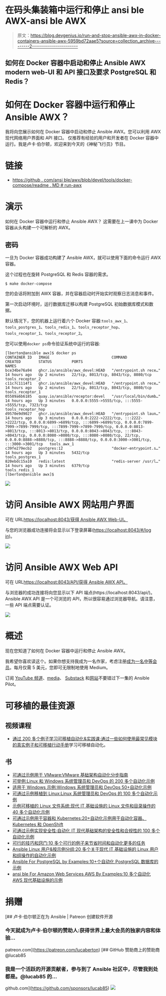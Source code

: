 # 在码头集装箱中运行和停止 ansi ble AWX-ansi ble AWX

> 原文：<https://blog.devgenius.io/run-and-stop-ansible-awx-in-docker-containers-ansible-awx-5959bd72aae5?source=collection_archive---------2----------------------->

## 如何在 Docker 容器中启动和停止 Ansible AWX modern web-UI 和 API 接口及要求 PostgreSQL 和 Redis？

# 如何在 Docker 容器中运行和停止 Ansible AWX？

我将向您展示如何在 Docker 容器中启动和停止 Ansible AWX。您可以利用 AWX 现代网络用户界面和 API 接口。
仅推荐有经验的用户和开发者在 Docker 容器中运行。我是卢卡·伯尔顿，欢迎来到今天的《神秘飞行员》节目。

# 链接

*   [https://github . com/ansi ble/awx/blob/devel/tools/docker-compose/readme . MD # run-awx](https://github.com/ansible/awx/blob/devel/tools/docker-compose/README.md#run-awx)

# 演示

如何在 Docker 容器中运行和停止 Ansible AWX？
这需要在上一课中为 Docker 容器从头构建一个可解析的 AWX。

## 密码

一旦为 Docker 容器成功构建了 Ansible AWX，就可以使用下面的命令运行 AWX 容器。

这个过程也在旋转 PostgreSQL 和 Redis 容器的需求。

```
$ make docker-compose
```

您的会话将附加到 AWX 容器，并在容器启动时开始实时观察日志消息和事件。

第一次启动环境时，运行数据库迁移以构建 PostgreSQL 初始数据库模式和数据。

默认情况下，您的机器上运行着六个 Docker 容器:`tools_awx_1`、`tools_postgres_1`、`tools_redis_1`、`tools_receptor_hop`、`tools_receptor_1`、`tools_receptor_2`。

您可以使用`docker ps`命令验证系统中运行的容器:

```
[lberton@ansible awx]$ docker ps 
CONTAINER ID   IMAGE                            COMMAND                  CREATED        STATUS         PORTS                                                                                                                                                                                                                                                                                                                                                                                NAMES
bce34be76a94   ghcr.io/ansible/awx_devel:HEAD   "/entrypoint.sh rece…"   14 hours ago   Up 2 minutes   22/tcp, 8013/tcp, 8043/tcp, 8080/tcp                                                                                                                                                                                                                                                                                                                                                 tools_receptor_2
c11c7c1114f1   ghcr.io/ansible/awx_devel:HEAD   "/entrypoint.sh rece…"   14 hours ago   Up 2 minutes   22/tcp, 8013/tcp, 8043/tcp, 8080/tcp                                                                                                                                                                                                                                                                                                                                                 tools_receptor_1
05589a6b6185   quay.io/ansible/receptor:devel   "/usr/local/bin/dumb…"   14 hours ago   Up 3 minutes   0.0.0.0:5555->5555/tcp, :::5555->5555/tcp, 7323/tcp                                                                                                                                                                                                                                                                                                                                  tools_receptor_hop
d9570e9d9027   ghcr.io/ansible/awx_devel:HEAD   "/entrypoint.sh laun…"   14 hours ago   Up 3 minutes   0.0.0.0:2222->2222/tcp, :::2222->2222/tcp, 0.0.0.0:6899->6899/tcp, :::6899->6899/tcp, 0.0.0.0:7899-7999->7899-7999/tcp, :::7899-7999->7899-7999/tcp, 0.0.0.0:8013->8013/tcp, :::8013->8013/tcp, 0.0.0.0:8043->8043/tcp, :::8043->8043/tcp, 0.0.0.0:8080->8080/tcp, :::8080->8080/tcp, 22/tcp, 0.0.0.0:8888->8888/tcp, :::8888->8888/tcp, 0.0.0.0:3000->3001/tcp, :::3000->3001/tcp   tools_awx_1
c39fe279ecb2   postgres:12                      "docker-entrypoint.s…"   14 hours ago   Up 3 minutes   5432/tcp                                                                                                                                                                                                                                                                                                                                                                             tools_postgres_1
820ebdc15a10   redis:latest                     "redis-server /usr/l…"   14 hours ago   Up 3 minutes   6379/tcp                                                                                                                                                                                                                                                                                                                                                                             tools_redis_1
[lberton@ansible awx]$
```

![](img/1602b410082b181bd4837622ab587209.png)

# 访问 Ansible AWX 网站用户界面

可在 URL[https://localhost:8043/获得 Ansible AWX Web-UI。](https://localhost:8043/.)

与您的浏览器成功连接将会显示以下登录屏幕([https://localhost:8043/#/log in](https://localhost:8043/#/login))。

![](img/7019836cf8c0fd68afefe632cfc2a640.png)

# 访问 Ansible AWX Web API

可在 URL[https://localhost:8043/API/获得 Ansible AWX API。](https://localhost:8043/api/.)

与浏览器的成功连接将向您显示以下 API 端点(https://localhost:8043/api/)。Ansible AWX API 是一个可浏览的 API，所以很容易通过浏览器导航。请注意，一些 API 端点需要认证。

![](img/0fffab83b8b768b3b2790e01d93ba594.png)

# 概述

现在您知道了如何在 Docker 容器中运行和停止 Ansible AWX。

我希望你喜欢读这个。如果你想支持我成为一名作家，考虑注册[成为一名中等会员](https://ansiblepilot.medium.com/membership)。每月仅需 5 美元，您即可无限制地使用 Medium。

订阅 [YouTube 频道](https://www.youtube.com/channel/UC5MNbTYRHSCu9vAki3z9SmA)、[media](https://ansiblepilot.medium.com/)、 [Substack](https://ansiblepilot.substack.com/) 和[网站](https://www.ansiblepilot.com/)不要错过下一集的 Ansible Pilot。

# 可移植的最佳资源

## 视频课程

*   [通过 200 多个例子学习可移植自动化&实践课:通过一些如何使用最常见模块的真实例子和可移植行动手册](https://click.linksynergy.com/deeplink?id=euGmLrdj*Ec&mid=39197&murl=https%3A%2F%2Fwww.udemy.com%2Fcourse%2Fansible-by-examples-devops%2F%3FreferralCode%3D8E065F6D6F8622A3DEC8)学习可移植自动化。

## 书

*   [可通过示例用于 VMware:VMware 基础架构自动化分步指南](https://www.amazon.com/Ansible-VMware-Examples-Step-Step/dp/1484288785/)
*   [可举例:Linux 和 Windows 系统管理员和 DevOps 的 200 多个自动化示例](https://leanpub.com/ansiblebyexamples)
*   [适用于 Windows 示例:Windows 系统管理员和 DevOps 50+自动化示例](https://leanpub.com/ansibleforwindowsbyexamples)
*   [可通过示例移植到 Linux:Linux 系统管理员和 DevOps 的 100 多个自动化示例](https://leanpub.com/ansibleforlinuxbyexamples)
*   [示例可移植的 Linux 文件系统:现代 IT 基础设施的 Linux 文件和目录操作的 40 多个自动化示例](https://leanpub.com/linuxfileanddirectorybyansibleexamples)
*   [可通过示例用于容器和 Kubernetes:20+自动化示例用于自动化容器、Kubernetes 和 OpenShift](https://leanpub.com/ansible-for-kubernetes-by-examples)
*   [可通过示例实现安全性:自动化 IT 现代基础架构的安全性和合规性的 100 多个自动化示例](https://leanpub.com/ansibleforsecuritybyexamples)
*   [可行的技巧和窍门:10 多个可行的例子来节省时间和自动化更多的任务](https://leanpub.com/ansible-tips-and-tricks)
*   [Ansible Linux 用户&按示例分组:20 多个关于现代 IT 基础设施的 Linux 用户和组操作的自动化示例](https://leanpub.com/ansiblelinuxusersandgroupsbyexamples)
*   [Ansible For PostgreSQL by Examples:10+个自动化 PostgreSQL 数据库的示例](https://leanpub.com/ansible-for-postgresql-by-examples)
*   [ansi ble For Amazon Web Services AWS By Examples:10 多个自动化 AWS 现代基础设施的示例](https://leanpub.com/ansible-for-aws-by-examples)

# 捐赠

[](https://patreon.com/lucaberton) [## 卢卡·伯尔顿正在为 Ansible | Patreon 创建软件开源

### 今天就成为卢卡·伯尔顿的赞助人:获得世界上最大会员的独家内容和体验…

patreon.com](https://patreon.com/lucaberton) [](https://github.com/sponsors/lucab85) [## GitHub 赞助商上的赞助商@lucab85

### 我是一个活跃的开源贡献者，参与到了 Ansible 社区中，尽管我到处都是。@lucab85 的…

github.com](https://github.com/sponsors/lucab85) ![](img/79d704bac7e33d7b30cad864f4da1a79.png)